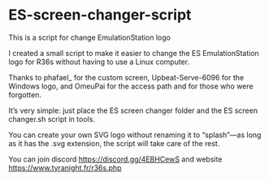 # ES-screen-changer-script
This is a script for change EmulationStation logo

I created a small script to make it easier to change the ES EmulationStation logo for R36s without having to use a Linux computer.

Thanks to phafael_ for the custom screen, Upbeat-Serve-6096 for the Windows logo, and OmeuPai for the access path and for those who were forgotten.

It’s very simple: just place the ES screen changer folder and the ES screen changer.sh script in tools.

You can create your own SVG logo without renaming it to “splash”—as long as it has the .svg extension, the script will take care of the rest.


You can join discord https://discord.gg/4EBHCewS and website https://www.tyranight.fr/r36s.php
